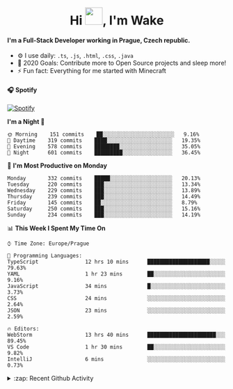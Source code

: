 <h1 align="center">Hi <img src="https://raw.githubusercontent.com/MrWakeCZ/MrWakeCZ/master/Hi.gif" width="40px" />, I'm Wake</h1>

#### I'm a Full-Stack Developer working in Prague, Czech republic.
- ⚙️ I use daily: `.ts`, `.js`, `.html`, `.css`, `.java`
- 🥅 2020 Goals: Contribute more to Open Source projects and sleep more!
- ⚡ Fun fact: Everything for me started with Minecraft

#### 🎧 Spotify
[![Spotify](https://novatorem-delta-eight.vercel.app/api/spotify)](https://open.spotify.com/user/wakeecz)

<!--START_SECTION:waka-->
**I'm a Night 🦉** 

```text
🌞 Morning    151 commits    ██░░░░░░░░░░░░░░░░░░░░░░░   9.16% 
🌆 Daytime    319 commits    ████░░░░░░░░░░░░░░░░░░░░░   19.35% 
🌃 Evening    578 commits    ████████░░░░░░░░░░░░░░░░░   35.05% 
🌙 Night      601 commits    █████████░░░░░░░░░░░░░░░░   36.45%

```
📅 **I'm Most Productive on Monday** 

```text
Monday       332 commits    █████░░░░░░░░░░░░░░░░░░░░   20.13% 
Tuesday      220 commits    ███░░░░░░░░░░░░░░░░░░░░░░   13.34% 
Wednesday    229 commits    ███░░░░░░░░░░░░░░░░░░░░░░   13.89% 
Thursday     239 commits    ███░░░░░░░░░░░░░░░░░░░░░░   14.49% 
Friday       145 commits    ██░░░░░░░░░░░░░░░░░░░░░░░   8.79% 
Saturday     250 commits    ███░░░░░░░░░░░░░░░░░░░░░░   15.16% 
Sunday       234 commits    ███░░░░░░░░░░░░░░░░░░░░░░   14.19%

```


📊 **This Week I Spent My Time On** 

```text
⌚︎ Time Zone: Europe/Prague

💬 Programming Languages: 
TypeScript               12 hrs 10 mins      ████████████████████░░░░░   79.63% 
YAML                     1 hr 23 mins        ██░░░░░░░░░░░░░░░░░░░░░░░   9.16% 
JavaScript               34 mins             █░░░░░░░░░░░░░░░░░░░░░░░░   3.73% 
CSS                      24 mins             ░░░░░░░░░░░░░░░░░░░░░░░░░   2.64% 
JSON                     23 mins             ░░░░░░░░░░░░░░░░░░░░░░░░░   2.59%

🔥 Editors: 
WebStorm                 13 hrs 40 mins      ██████████████████████░░░   89.45% 
VS Code                  1 hr 30 mins        ██░░░░░░░░░░░░░░░░░░░░░░░   9.82% 
IntelliJ                 6 mins              ░░░░░░░░░░░░░░░░░░░░░░░░░   0.73%

```


<!--END_SECTION:waka-->

<details>
  <summary>:zap: Recent Github Activity</summary>

<!--START_SECTION:activity-->
1. ❗️ Opened issue [#574](https://github.com/Zrips/Residence/issues/574) in [Zrips/Residence](https://github.com/Zrips/Residence)
2. 🎉 Merged PR [#12](https://github.com/craftmania-cz/craftmanager/pull/12) in [craftmania-cz/craftmanager](https://github.com/craftmania-cz/craftmanager)
3. 🗣 Commented on [#12](https://github.com/craftmania-cz/craftmanager/issues/12) in [craftmania-cz/craftmanager](https://github.com/craftmania-cz/craftmanager)
4. 🎉 Merged PR [#10](https://github.com/craftmania-cz/craftmanager/pull/10) in [craftmania-cz/craftmanager](https://github.com/craftmania-cz/craftmanager)
5. 🎉 Merged PR [#11](https://github.com/craftmania-cz/craftmanager/pull/11) in [craftmania-cz/craftmanager](https://github.com/craftmania-cz/craftmanager)
<!--END_SECTION:activity-->

</details>
